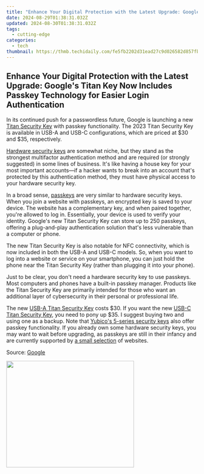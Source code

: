 ```yaml
---
title: "Enhance Your Digital Protection with the Latest Upgrade: Google's Titan Key Now Includes Passkey Technology for Easier Login Authentication"
date: 2024-08-29T01:38:31.032Z
updated: 2024-08-30T01:38:31.032Z
tags:
  - cutting-edge
categories:
  - tech
thumbnail: https://thmb.techidaily.com/fe5fb2202d31ead27c9d026582d857fbe91d9882cc06bf2431577eb2dc90df03.jpg
---
```


## Enhance Your Digital Protection with the Latest Upgrade: Google's Titan Key Now Includes Passkey Technology for Easier Login Authentication

In its continued push for a passwordless future, Google is launching a new [Titan Security Key](https://store.google.com/config/titan%5Fsecurity%5Fkey?hl=en-US) with passkey functionality. The 2023 Titan Security Key is available in USB-A and USB-C configurations, which are priced at $30 and $35, respectively.

[Hardware security keys](https://fox-access.techidaily.com/2024-approved-top-photography-choices-for-sharpest-4k-reflections/) are somewhat niche, but they stand as the strongest multifactor authentication method and are required (or strongly suggested) in some lines of business. It's like having a house key for your most important accounts—if a hacker wants to break into an account that's protected by this authentication method, they must have physical access to your hardware security key.

 In a broad sense, [passkeys](https://location-social.techidaily.com/how-to-change-your-apple-iphone-12-pro-max-location-on-life360-without-anyone-knowing-drfone-by-drfone-virtual-ios/) are very similar to hardware security keys. When you join a website with passkeys, an encrypted key is saved to your device. The website has a complementary key, and when paired together, you're allowed to log in. Essentially, your device is used to verify your identity. Google's new Titan Security Key can store up to 250 passkeys, offering a plug-and-play authentication solution that's less vulnerable than a computer or phone.

 The new Titan Security Key is also notable for NFC connectivity, which is now included in both the USB-A and USB-C models. So, when you want to log into a website or service on your smartphone, you can just hold the phone near the Titan Security Key (rather than plugging it into your phone).

 Just to be clear, you don't need a hardware security key to use passkeys. Most computers and phones have a built-in passkey manager. Products like the Titan Security Key are primarily intended for those who want an additional layer of cybersecurity in their personal or professional life.

 The new [USB-A Titan Security Key](https://store.google.com/config/titan%5Fsecurity%5Fkey?hl=en-US) costs $30\. If you want the new [USB-C Titan Security Key](https://store.google.com/config/titan%5Fsecurity%5Fkey?hl=en-US), you need to pony up $35\. I suggest buying two and using one as a backup. Note that [Yubico's 5-series security keys](https://screen-capture.techidaily.com/new-2024-approved-optimal-remote-voice-recorders/) also offer passkey functionality. If you already own some hardware security keys, you may want to wait before upgrading, as passkeys are still in their infancy and are currently supported by [a small selection](https://passkeys.directory) of websites.

 Source: [Google](https://blog.google/technology/safety-security/titan-security-key-google-store/)

<ins class="adsbygoogle"
     style="display:block"
     data-ad-format="autorelaxed"
     data-ad-client="ca-pub-7571918770474297"
     data-ad-slot="1223367746"></ins>



<ins class="adsbygoogle"
     style="display:block"
     data-ad-client="ca-pub-7571918770474297"
     data-ad-slot="8358498916"
     data-ad-format="auto"
     data-full-width-responsive="true"></ins>



<!-- affiliate ads begin -->
<a href="https://aligracehair.sjv.io/c/5597632/2087264/19272" target="_top" id="2087264"><img src="//a.impactradius-go.com/display-ad/19272-2087264" border="0" alt="" width="336" height="280"/></a><img height="0" width="0" src="https://imp.pxf.io/i/5597632/2087264/19272" style="position:absolute;visibility:hidden;" border="0" />
<!-- affiliate ads end -->